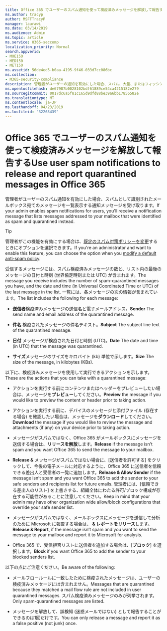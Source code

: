 ```yaml
---
title: Office 365 でユーザーのスパム通知を使って検疫済みメッセージを解放して報告する
ms.author: tracyp
author: MSFTTracyP
manager: laurawi
ms.date: 03/14/2019
ms.audience: Admin
ms.topic: article
ms.service: O365-seccomp
localization_priority: Normal
search.appverid:
- MOE150
- MED150
- MET150
ms.assetid: 56de4ed5-b0aa-4195-9f46-033d7cc086bc
ms.collection:
- M365-security-compliance
description: 管理者がユーザーの通知を有効にした場合、スパム、大量、またはフィッシングメッセージとして識別されたメールボックスに送信されたメッセージを一覧表示する通知メッセージを受け取ります。 通知された後にメッセージを解放または報告することができます。
ms.openlocfilehash: de67987b0028102bdf61889ce54ca4215182e279
ms.sourcegitcommit: 0017dc6a5f81c165d9dfd88be39a6bb17856582e
ms.translationtype: MT
ms.contentlocale: ja-JP
ms.lasthandoff: 04/23/2019
ms.locfileid: "32263439"
---
```

# <a name="use-user-spam-notifications-to-release-and-report-quarantined-messages-in-office-365"></a><span data-ttu-id="23978-104">Office 365 でユーザーのスパム通知を使って検疫済みメッセージを解放して報告する</span><span class="sxs-lookup"><span data-stu-id="23978-104">Use user spam notifications to release and report quarantined messages in Office 365</span></span>

<span data-ttu-id="23978-105">管理者がユーザーのスパム通知を有効にした場合、スパムとして識別されたメールボックス宛てのメッセージを一覧表示する通知メッセージを受け取ります。</span><span class="sxs-lookup"><span data-stu-id="23978-105">If your admin enables spam notifications for users, you'll receive a notification message that lists messages addressed to your mailbox that were identified as spam and quarantined instead.</span></span>
  
> [!TIP]
> <span data-ttu-id="23978-106">管理者がこの機能を有効にする場合は、[既定のスパム対策ポリシーを変更](https://go.microsoft.com/fwlink/?LinkId=800313)するときにオプションを選択できます。</span><span class="sxs-lookup"><span data-stu-id="23978-106">If you're an administrator and want to enable this feature, you can choose the option when you [modify a default anti-spam policy](https://go.microsoft.com/fwlink/?LinkId=800313).</span></span> 
  
<span data-ttu-id="23978-107">受信するメッセージには、スパム検疫済みメッセージの数と、リスト内の最後のメッセージの日付と時刻 (世界協定時刻または UTC) が含まれます。</span><span class="sxs-lookup"><span data-stu-id="23978-107">The message you receive includes the number of spam-quarantined messages you have, and the date and time (in Universal Coordinated Time or UTC) of the last message in the list.</span></span> <span data-ttu-id="23978-108">一覧には、各メッセージの次の情報が含まれています。</span><span class="sxs-lookup"><span data-stu-id="23978-108">The list includes the following for each message:</span></span>
  
- <span data-ttu-id="23978-109">**送信者**検疫済みメッセージの送信名と電子メールアドレス。</span><span class="sxs-lookup"><span data-stu-id="23978-109">**Sender** The send name and email address of the quarantined message.</span></span> 
    
- <span data-ttu-id="23978-110">**件名** 検疫されたメッセージの件名テキスト。</span><span class="sxs-lookup"><span data-stu-id="23978-110">**Subject** The subject line text of the quarantined message.</span></span> 
    
- <span data-ttu-id="23978-111">**日付** メッセージが検疫された日付と時刻 (UTC)。</span><span class="sxs-lookup"><span data-stu-id="23978-111">**Date** The date and time (in UTC) that the message was quarantined.</span></span> 
    
- <span data-ttu-id="23978-112">**サイズ**メッセージのサイズをキロバイト (kb) 単位で示します。</span><span class="sxs-lookup"><span data-stu-id="23978-112">**Size** The size of the message, in kilobytes (KBs).</span></span> 
    
<span data-ttu-id="23978-113">以下に、検疫済みメッセージを使用して実行できるアクションを示します。</span><span class="sxs-lookup"><span data-stu-id="23978-113">These are the actions that you can take with a quarantined message:</span></span>

- <span data-ttu-id="23978-114">アクションを実行する前にコンテンツまたはヘッダーをプレビューしたい場合は、メッセージを**プレビュー**してください。</span><span class="sxs-lookup"><span data-stu-id="23978-114">**Preview** the message if you would like to preview the content or header prior to taking action.</span></span>

- <span data-ttu-id="23978-115">アクションを実行する前に、デバイスのメッセージと添付ファイル (存在する場合) を確認したい場合は、メッセージを**ダウンロード**してください。</span><span class="sxs-lookup"><span data-stu-id="23978-115">**Download** the message if you would like to review the message and attachments (if any) on your device prior to taking action.</span></span>

- <span data-ttu-id="23978-116">メッセージがスパムではなく、Office 365 がメールボックスにメッセージを送信する場合は、**リリースを解放**します。</span><span class="sxs-lookup"><span data-stu-id="23978-116">**Release** if the message isn’t spam and you want Office 365 to send the message to your mailbox.</span></span>

- <span data-ttu-id="23978-117">**Release &** メッセージがスパムではない場合に、[送信者を許可する] をクリックして、今後の電子メールに対応するように、Office 365 に送信者を信頼できる差出人と受信者の一覧に追加します。</span><span class="sxs-lookup"><span data-stu-id="23978-117">**Release & Allow Sender** if the message isn’t spam and you want Office 365 to add the sender to your safe senders and recipients list for future emails.</span></span> <span data-ttu-id="23978-118">管理者には、[信頼できる差出人のリスト] を上書きする、組織全体にわたる許可/ブロック構成が存在する可能性があることに注意してください。</span><span class="sxs-lookup"><span data-stu-id="23978-118">Keep in mind that your admin may have other organization wide allow/block configurations that override your safe sender list.</span></span>

- <span data-ttu-id="23978-119">メッセージがスパムではなく、メールボックスにメッセージを送信して分析のために Microsoft に報告する場合は、 **& レポートをリリース**します。</span><span class="sxs-lookup"><span data-stu-id="23978-119">**Release & Report**, if the message isn’t spam and you want to send the message to your mailbox and report it to Microsoft for analysis.</span></span>

- <span data-ttu-id="23978-120">Office 365 で、受信拒否リストに送信者を追加する場合は、[**ブロック**] を選択します。</span><span class="sxs-lookup"><span data-stu-id="23978-120">**Block** if you want Office 365 to add the sender to your blocked senders list.</span></span>

<span data-ttu-id="23978-121">以下の点にご注意ください。</span><span class="sxs-lookup"><span data-stu-id="23978-121">Be aware of the following:</span></span>
  
- <span data-ttu-id="23978-122">メールフロールールに一致したために検疫されたメッセージは、ユーザーの検疫済みメッセージには含まれません。</span><span class="sxs-lookup"><span data-stu-id="23978-122">Messages that are quarantined because they matched a mail flow rule are not included in user quarantined messages.</span></span> <span data-ttu-id="23978-123">スパム検疫済みメッセージのみが列挙されます。</span><span class="sxs-lookup"><span data-stu-id="23978-123">Only spam-quarantined messages are listed.</span></span>
    
- <span data-ttu-id="23978-124">メッセージを解放して、誤検知 (迷惑メールではない) として報告することができるのは1回だけです。</span><span class="sxs-lookup"><span data-stu-id="23978-124">You can only release a message and report it as a false positive (not junk) once.</span></span>
    


